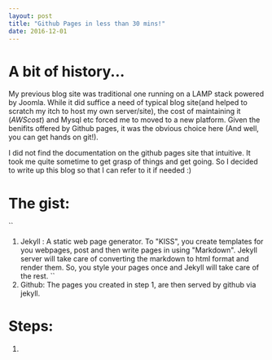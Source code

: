 ```yaml
---
layout: post
title: "Github Pages in less than 30 mins!"
date: 2016-12-01
---
```


# A bit of history...

My previous blog site was traditional one running on a LAMP stack powered by Joomla. While it did suffice a need of typical blog site(and helped to scratch my itch to host my own server/site), the cost of maintaining it ($AWS cost$) and Mysql etc forced me to moved to a new platform. Given the benifits offered by Github pages, it was the obvious choice here (And well, you can get hands on git!).

I did not find the documentation on the github pages site that intuitive. It took me quite sometime to get grasp of things and get going. So I decided to write up this blog so that I can refer to it if needed :)

# The gist:

``
1. Jekyll : A static web page generator. To "KISS", you create templates for you webpages, post and then write pages in using "Markdown". Jekyll server will take care of converting the markdown to html format and render them. So, you style your pages once and Jekyll will take care of the rest.
``
2. Github: The pages you created in step 1, are then served by github via jekyll.


# Steps:

1. 